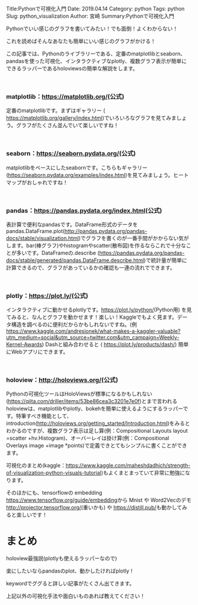 Title:Pythonで可視化入門
Date: 2019.04.14
Category: python
Tags: python
Slug: python_visualization
Author: 宮崎
Summary:Pythonで可視化入門

Pythonでいい感じのグラフを書いてみたい！でも面倒！よくわからない！

これを読めばそんなあなたも簡単にいい感じのグラフがかける！

この記事では、Pythonのライブラリーである、定番のmatplotlibとseaborn、pandasを使った可視化、インタラクティブなplotly、複数グラフ表示が簡単にできるラッパーであるholoviewsの簡単な解説をします。

&nbsp;
<h3>matplotlib：<u><a href="https://seaborn.pydata.org/">https://matplotlib.org/</a></u>(公式)</h3>
定番のmatplotlibです。まずはギャラリー ( <u><a href="https://matplotlib.org/gallery/index.html">https://matplotlib.org/gallery/index.html</a></u>)でいろいろなグラフを見てみましょう。グラフがたくさん並んでいて楽しいですね！

&nbsp;
<h3>seaborn：<u><a href="https://seaborn.pydata.org/">https://seaborn.pydata.org/</a></u>(公式)</h3>
matplotlibをベースにしたseabornです。こちらもギャラリー(<u><a href="https://seaborn.pydata.org/examples/index.html">https://seaborn.pydata.org/examples/index.htm</a><a href="https://seaborn.pydata.org/examples/index.html">l</a></u>)を見てみましょう。ヒートマップがおしゃれですね！

&nbsp;
<h3>pandas：<u><a href="https://pandas.pydata.org/index.html">https://pandas.pydata.org/index.html</a></u>(公式)</h3>
表計算で便利なpandasです。DataFrame形式のデータをpandas.DataFrame.plot(<u><a href="http://pandas.pydata.org/pandas-docs/stable/visualization.html">http://pandas.pydata.org/pandas-docs/stable/visualization.html</a></u>)でグラフを書くのが一番手間がかからない気がします。bar(棒グラフ)やhistogramやscatter(散布図)を作るならこれで十分なことが多いです。DataFrameの.describe (<u><a href="https://pandas.pydata.org/pandas-docs/stable/generated/pandas.DataFrame.describe.html">https://pandas.pydata.org/pandas-docs/stable/generated/pandas.DataFrame.describe.html</a></u>)で統計量が簡単に計算できるので、グラフがあっているかの確認も一連の流れでできます。

&nbsp;
<h3>plotly：<u><a href="https://plot.ly/">https://plot.ly/</a></u>(公式)</h3>
インタラクティブに動かせるplotlyです。<u><a href="https://plot.ly/python/">https://plot.ly/python/</a></u>(Python用) を見てみると、なんとグラフを動かせます！楽しい！Kaggleでもよく見ます。データ構造を調べるのに便利だからかもしれないですね。(例<u><a href="https://www.kaggle.com/andresionek/what-makes-a-kaggler-valuable?utm_medium=social&amp;utm_source=twitter.com&amp;utm_campaign=Weekly-Kernel-Awards">https://www.kaggle.com/andresionek/what-makes-a-kaggler-valuable?utm_medium=social&amp;utm_source=twitter.com&amp;utm_campaign=Weekly-Kernel-Awards</a></u>) Dashと組み合わせると ( <u><a href="https://plot.ly/products/dash/">https://plot.ly/products/dash/</a></u>) 簡単にWebアプリにできます。

&nbsp;
<h3>holoview：<u><a href="http://holoviews.org/">http://holoviews.org/</a></u>(公式)</h3>
Pythonの可視化ツールはHoloViewsが標準になるかもしれない(<u><a href="https://qiita.com/driller/items/53be86cea3c3201e7e0f">https://qiita.com/driller/items/53be86cea3c3201e7e0f</a></u>)とまで言われるholoviewは、matplotlibやplotly、bokehを簡単に使えるようにするラッパーです。特筆すべき機能として、introduction(<u><a href="http://holoviews.org/getting_started/Introduction.html">http://holoviews.org/getting_started/Introduction.html</a></u>)をみるとわかるのですが、複数グラフ表示は足し算(例：Compositional Layouts layout =scatter +hv.Histogram)、オーバーレイは掛け算(例：Compositional Overlays image +image *points)で定義できとてもシンプルに書くことができます。

可視化のまとめ(kaggle：<u><a href="https://www.kaggle.com/maheshdadhich/strength-of-visualization-python-visuals-tutorial">https://www.kaggle.com/maheshdadhich/strength-of-visualization-python-visuals-tutorial</a></u>)もよくまとまっていて非常に勉強になります。

そのほかにも、tensorflowの embedding <u><a href="https://www.tensorflow.org/guide/embedding">https://www.tensorflow.org/guide/embedding</a></u>から Mnist や Word2Vecのデモ <u><a href="http://projector.tensorflow.org/">http://projector.tensorflow.org/</a></u>(重いかも) や <u><a href="https://distill.pub/">https://distill.pub/</a></u>も動かしてみると楽しいです！
<h1></h1>
<h1>まとめ</h1>
holoview最強説(plotlyも使えるラッパーなので)

楽にしたいならpandasのplot、動かしたければplotly！

keywordでググると詳しい記事がたくさん出てきます。

上記以外の可視化手法や面白いものあれば教えてください！
